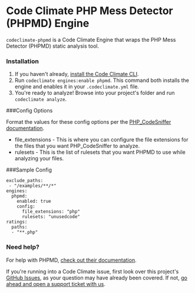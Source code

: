 # Code Climate PHP Mess Detector (PHPMD) Engine

`codeclimate-phpmd` is a Code Climate Engine that wraps the PHP Mess Detector (PHPMD) static analysis tool.

### Installation

1. If you haven't already, [install the Code Climate CLI](https://github.com/codeclimate/codeclimate).
2. Run `codeclimate engines:enable phpmd`. This command both installs the engine and enables it in your `.codeclimate.yml` file.
3. You're ready to analyze! Browse into your project's folder and run `codeclimate analyze`.

###Config Options

Format the values for these config options per the [PHP_CodeSniffer documentation](https://github.com/squizlabs/PHP_CodeSniffer).

* file_extensions - This is where you can configure the file extensions for the files that you want PHP_CodeSniffer to analyze.
* rulesets - This is the list of rulesets that you want PHPMD to use while analyzing your files.

###Sample Config

    exclude_paths:
     - "/examples/**/*"
    engines:
      phpmd:
        enabled: true
        config:
          file_extensions: "php"
          rulesets: "unusedcode"
    ratings:
      paths:
      - "**.php"

### Need help?

For help with PHPMD, [check out their documentation](http://phpmd.org/documentation/index.html).

If you're running into a Code Climate issue, first look over this project's [GitHub Issues](https://github.com/phpmd/phpmd/issues), as your question may have already been covered. If not, [go ahead and open a support ticket with us](https://codeclimate.com/help).

